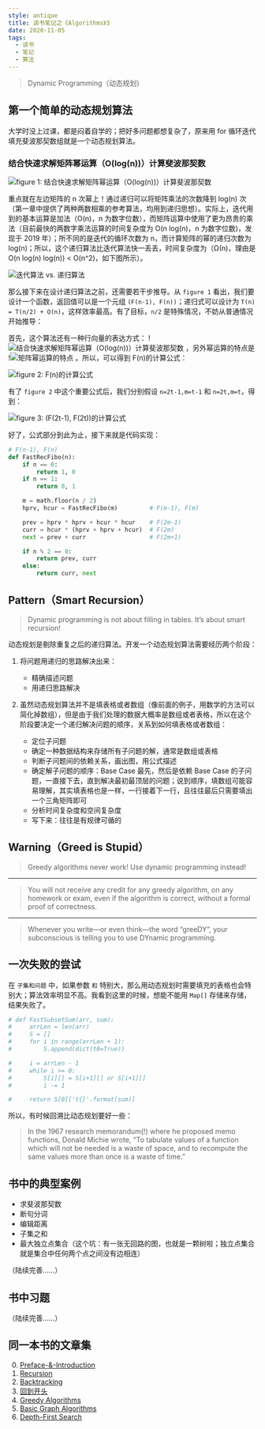 ```yaml
---
style: antique
title: 读书笔记之《Algorithms》3
date: 2020-11-05
tags:
  - 读书
  - 笔记
  - 算法
---
```


> Dynamic Programming（动态规划）

## 第一个简单的动态规划算法

大学时没上过课，都是闷着自学的；把好多问题都想复杂了，原来用 for 循环迭代填充斐波那契数组就是一个动态规划算法。

### 结合快速求解矩阵幂运算（O(log(n))）计算斐波那契数

![figure 1: 结合快速求解矩阵幂运算（O(log(n))）计算斐波那契数](Algorithms-3-Dynamic-Programming/formula-fabnacci.png '=200px-')

重点就在左边矩阵的 n 次幂上！通过递归可以将矩阵乘法的次数降到 log(n) 次（第一章中提供了两种两数相乘的参考算法，均用到递归思想）。实际上，迭代用到的基本运算是加法（O(n)，n 为数字位数），而矩阵运算中使用了更为昂贵的乘法（目前最快的两数字乘法运算的时间复杂度为 O(n log(n)，n 为数字位数)，发现于 2019 年）；所不同的是迭代的循环次数为 n，而计算矩阵的幂的递归次数为 log(n)；所以，这个递归算法比迭代算法快一丢丢，时间复杂度为（Ω(n)，理由是 O(n log(n) log(n)) < O(n^2)，如下图所示）。

![迭代算法 vs. 递归算法](Algorithms-3-Dynamic-Programming/iterator-vs-recursive-fabnacci.png)

那么接下来在设计递归算法之前，还需要若干步推导。从 `figure 1` 看出，我们要设计一个函数，返回值可以是一个元组 `(F(n-1), F(n))`；递归式可以设计为 `T(n) = T(n/2) + O(n)`，这样效率最高。有了目标，`n/2` 是特殊情况，不妨从普通情况开始推导：

首先，这个算法还有一种行向量的表达方式：
!![结合快速求解矩阵幂运算（O(log(n))）计算斐波那契数](Algorithms-3-Dynamic-Programming/formula-fabnacci-0.png '=300px-')
，另外幂运算的特点是
!![矩阵幂运算的特点](Algorithms-3-Dynamic-Programming/formula-fabnacci-1.png '=300px-')
。所以，可以得到 F(n)的计算公式：

![figure 2: F(n)的计算公式](Algorithms-3-Dynamic-Programming/formula-fabnacci-2.png '=500px-')

有了 `figure 2` 中这个重要公式后，我们分别假设 `n=2t-1,m=t-1` 和 `n=2t,m=t`，得到：

![figure 3: (F(2t-1), F(2t))的计算公式](Algorithms-3-Dynamic-Programming/formula-fabnacci-3.png '=500px-')

好了，公式部分到此为止，接下来就是代码实现：

```python
# F(n-1), F(n)
def FastRecFibo(n):
    if n == 0:
        return 1, 0
    if n == 1:
        return 0, 1

    m = math.floor(n / 2)
    hprv, hcur = FastRecFibo(m)         # F(m-1), F(m)

    prev = hprv * hprv + hcur * hcur    # F(2m-1)
    curr = hcur * (hprv + hprv + hcur)  # F(2m)
    next = prev + curr                  # F(2m+1)

    if n % 2 == 0:
        return prev, curr
    else:
        return curr, next
```

## Pattern（Smart Recursion）

> Dynamic programming is not about filling in tables.
> It’s about smart recursion!

动态规划是剔除重复之后的递归算法。开发一个动态规划算法需要经历两个阶段：

1. 将问题用递归的思路解决出来：

   - 精确描述问题
   - 用递归思路解决

2. 虽然动态规划算法并不是填表格或者数组（像前面的例子，用数学的方法可以简化掉数组），但是由于我们处理的数据大概率是数组或者表格，所以在这个阶段要决定一个递归解决问题的顺序，关系到如何填表格或者数组：

   - 定位子问题
   - 确定一种数据结构来存储所有子问题的解，通常是数组或表格
   - 判断子问题间的依赖关系，画出图，用公式描述
   - 确定解子问题的顺序：Base Case 最先，然后是依赖 Base Case 的子问题，一直接下去，直到解决最初最顶层的问题；说到顺序，填数组可能容易理解，其实填表格也是一样，一行接着下一行，且往往最后只需要填出一个三角矩阵即可
   - 分析时间复杂度和空间复杂度
   - 写下来：往往是有规律可循的

## Warning（Greed is Stupid）

> Greedy algorithms never work!
> Use dynamic programming instead!

---

> You will not receive any credit for any greedy algorithm,
> on any homework or exam, even if the algorithm is correct,
> without a formal proof of correctness.

---

> Whenever you write—or even think—the word “greeDY”,
> your subconscious is telling you to use DYnamic programming.

## 一次失败的尝试

在 `子集和问题` 中，如果参数 `和` 特别大，那么用动态规划时需要填充的表格也会特别大；算法效率明显不高。我看到这里的时候，想能不能用 `Map[]` 存储来存储，结果失败了。

```python
# def FastSubsetSum(arr, sum):
#     arrLen = len(arr)
#     S = []
#     for i in range(arrLen + 1):
#         S.append(dict(t0=True))

#     i = arrLen - 1
#     while i >= 0:
#         S[i][] = S[i+1][] or S[i+1][]
#         i -= 1

#     return S[0]['t{}'.format(sum)]
```

所以，有时候回溯比动态规划要好一些：

> In the 1967 research memorandum(!) where he proposed memo functions, Donald Michie
> wrote, “To tabulate values of a function which will not be needed is a waste of space, and to
> recompute the same values more than once is a waste of time.”

## 书中的典型案例

- 求斐波那契数
- 断句分词
- 编辑距离
- 子集之和
- 最大独立点集合（这个坑：有一张无回路的图，也就是一颗树啦；独立点集合就是集合中任何两个点之间没有边相连）

（陆续完善……）

## 书中习题

（陆续完善……）

## 同一本书的文章集

0. [Preface-&-Introduction](post:Book-Algorithms-0-Preface-&-Introduction)
1. [Recursion](post:Book-Algorithms-1-Recursion)
1. [Backtracking](post:Book-Algorithms-2-Backtracking)
1. [回到开头](scroll-to-the-very-top)
1. [Greedy Algorithms](post:Book-Algorithms-4-Greedy-Algorithms)
1. [Basic Graph Algorithms](post:Book-Algorithms-5-Basic-Graph-Algorithms)
1. [Depth-First Search](post:Book-Algorithms-6-Depth-First-Search)
